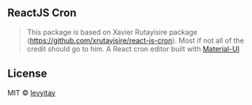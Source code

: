 ## ReactJS Cron
> This package is based on Xavier Rutayisire package (https://github.com/xrutayisire/react-js-cron). Most if not all of the credit should go to him.
> A React cron editor built with [Material-UI](https://www.npmjs.com/package/@mui/material)
## License

MIT © [levyitay](https://github.com/levyitay)
  
